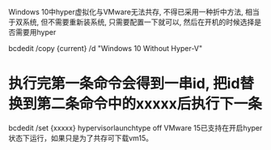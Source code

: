 Windows 10中hyper虚拟化与VMware无法共存, 
不得已采用一种折中方法, 相当于双系统, 但不需要重新装系统, 只需要配置一下就可以, 然后在开机的时候选择是否需要用hyper

bcdedit /copy {current} /d "Windows 10 Without Hyper-V" 

# 执行完第一条命令会得到一串id, 把id替换到第二条命令中的xxxxx后执行下一条

bcdedit /set {xxxxx} hypervisorlaunchtype off
VMware 15已支持在开启hyper状态下运行，如果只是为了共存可下载vm15。